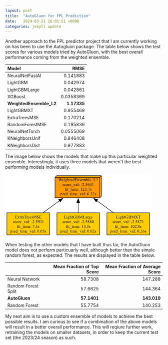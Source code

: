 ```yaml
---
layout: post
title:  "AutoGluon for FPL Prediction"
date:   2024-03-21 16:01:51 +0000       
categories: jekyll update
---
```

Another approach to the FPL predictor project that I am currently working on has been to use the Autogluon package. The table below shows the test scores
for various models tried by AutoGluon, with the best overall performance coming from the weighted ensemble.

| Model               |   RMSE |
|:--------------------|-----------------:|
| NeuralNetFastAI     |        0.141883  |
| LightGBM            |        0.042974  |
| LightGBMLarge       |        0.042861  |
| XGBoost             |        0.0358369 |
| **WeightedEnsemble_L2** |        **1.17335**   |
| LightGBMXT          |        0.955469  |
| ExtraTreesMSE       |        0.170214  |
| RandomForestMSE     |        0.195836  |
| NeuralNetTorch      |        0.0555069 |
| KNeighborsUnif      |        0.846408  |
| KNeighborsDist      |        0.977883  | 

The image below shows the models that make up this particular weighted ensemble. Interestingly, it uses three models that weren't the best performing models individually. 

![AutoGluon_Ensemble](../assets/ensemble_model.png)

When testing the other models that I have built thus far, the AutoGluon model does not perform particuarly well, although better than the simple random forest, as expected. 
The results are displayed in the table below.

|               |  Mean Fraction of Top Score |   Mean Fraction of Average Score |
|:--------------|-----------------:|-----------------:|
| Neural Network           |          58.7308 |          147.288 |
| Random Forest Split      |          57.6625 |          144.364 |
| **AutoGluon** |          **57.1401** |          **143.019** |
| Random Forest            |          55.7754 |          140.253 |

My next aim is to use a custom ensemble of models to achieve the best possible results. I am curious to see if a combination of the above models will result in a better overall performance.
This will reqiure further work, retraining the models on smaller datasets, in order to keep the current test set (the 2023/24 season) as such.